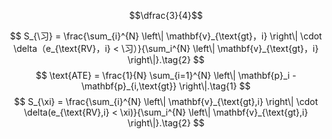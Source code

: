 $$\dfrac{3}{4}$$


$$ S_{\习} = \frac{\sum_{i}^{N} \left\| \mathbf{v}_{\text{gt}，i} \right\| \cdot \delta（e_{\text{RV}，i} < \习）}{\sum_i^{N} \left\| \mathbf{v}_{\text{gt}，i} \right\|}.\tag{2} $$
$$ \text{ATE} = \frac{1}{N} \sum_{i=1}^{N} \left\| \mathbf{p}_i - \mathbf{p}_{i,\text{gt}} \right\|.\tag{1} $$
$$ S_{\xi} = \frac{\sum_{i}^{N} \left\| \mathbf{v}_{\text{gt},i} \right\| \cdot \delta(e_{\text{RV},i} < \xi)}{\sum_i^{N} \left\| \mathbf{v}_{\text{gt},i} \right\|}.\tag{2} $$
